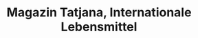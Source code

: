 ---
title: "Magazin Tatjana, Internationale Lebensmittel"
url: /blankenheim/magazin-tatjana-internationale-lebensmittel/
shop: Allgemein
---